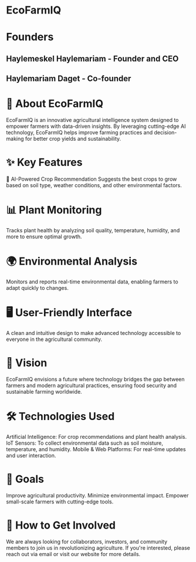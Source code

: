 # EcoFarmIQ

# Founders

## Haylemeskel Haylemariam - Founder and CEO

## Haylemariam Daget - Co-founder

# 🌱 About EcoFarmIQ

EcoFarmIQ is an innovative agricultural intelligence system designed to empower farmers with data-driven insights. By leveraging cutting-edge AI technology, EcoFarmIQ helps improve farming practices and decision-making for better crop yields and sustainability.

# ✨ Key Features

🌾 AI-Powered Crop Recommendation
Suggests the best crops to grow based on soil type, weather conditions, and other environmental factors.

# 📊 Plant Monitoring

Tracks plant health by analyzing soil quality, temperature, humidity, and more to ensure optimal growth.

# 🌍 Environmental Analysis

Monitors and reports real-time environmental data, enabling farmers to adapt quickly to changes.

# 🖥️ User-Friendly Interface

A clean and intuitive design to make advanced technology accessible to everyone in the agricultural community.

# 🌟 Vision

EcoFarmIQ envisions a future where technology bridges the gap between farmers and modern agricultural practices, ensuring food security and sustainable farming worldwide.

# 🛠️ Technologies Used

Artificial Intelligence: For crop recommendations and plant health analysis.
IoT Sensors: To collect environmental data such as soil moisture, temperature, and humidity.
Mobile & Web Platforms: For real-time updates and user interaction.

# 🎯 Goals

Improve agricultural productivity.
Minimize environmental impact.
Empower small-scale farmers with cutting-edge tools.

# 🤝 How to Get Involved

We are always looking for collaborators, investors, and community members to join us in revolutionizing agriculture. If you're interested, please reach out via email or visit our website for more details.
